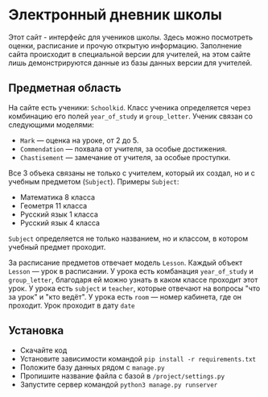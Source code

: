 # Электронный дневник школы

Этот сайт - интерфейс для учеников школы. Здесь можно посмотреть оценки, расписание и прочую открытую информацию. Заполнение сайта происходит в специальной версии для учителей, на этом сайте лишь демонстрируются данные из базы данных версии для учителей.

## Предметная область

На сайте есть ученики: `Schoolkid`. Класс ученика определяется через комбинацию его полей `year_of_study` и `group_letter`. Ученик связан со следующими моделями:

- `Mark` — оценка на уроке, от 2 до 5.
- `Commendation` — похвала от учителя, за особые достижения.
- `Сhastisement` — замечание от учителя, за особые проступки.

Все 3 объека связаны не только с учителем, который их создал, но и с учебным предметом (`Subject`). Примеры `Subject`:

- Математика 8 класса
- Геометря 11 класса
- Русский язык 1 класса
- Русский язык 4 класса

`Subject` определяется не только названием, но и классом, в котором учебный предмет проходит.

За расписание предметов отвечает модель `Lesson`. Каждый объект `Lesson` — урок в расписании. У урока есть комбанация `year_of_study` и `group_letter`, благодаря ей можно узнать в каком классе проходит этот урок. У урока есть `subject` и `teacher`, которые отвечают на вопросы "что за урок" и "кто ведёт". У урока есть `room` — номер кабинета, где он проходит. Урок проходит в дату `date`

## Установка

- Скачайте код
- Установите зависимости командой `pip install -r requirements.txt`
- Положите базу данных рядом с `manage.py`
- Пропишите название файла с базой в `/project/settings.py`
- Запустите сервер командой `python3 manage.py runserver`

